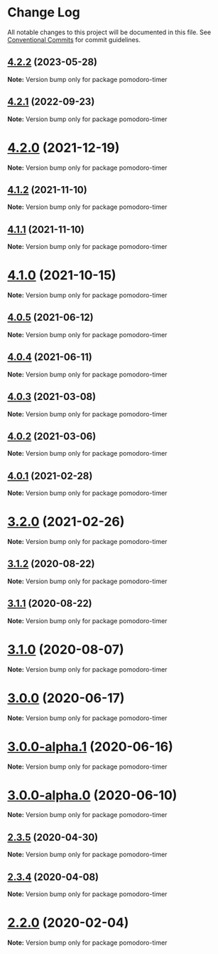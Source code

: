 # Change Log

All notable changes to this project will be documented in this file.
See [Conventional Commits](https://conventionalcommits.org) for commit guidelines.

## [4.2.2](https://github.com/crimx/observable-hooks/compare/v4.2.1...v4.2.2) (2023-05-28)

**Note:** Version bump only for package pomodoro-timer





## [4.2.1](https://github.com/crimx/observable-hooks/compare/v4.2.0...v4.2.1) (2022-09-23)

**Note:** Version bump only for package pomodoro-timer





# [4.2.0](https://github.com/crimx/observable-hooks/compare/v4.1.2...v4.2.0) (2021-12-19)

**Note:** Version bump only for package pomodoro-timer





## [4.1.2](https://github.com/crimx/observable-hooks/compare/v4.1.1...v4.1.2) (2021-11-10)

**Note:** Version bump only for package pomodoro-timer





## [4.1.1](https://github.com/crimx/observable-hooks/compare/v4.1.0...v4.1.1) (2021-11-10)

**Note:** Version bump only for package pomodoro-timer





# [4.1.0](https://github.com/crimx/observable-hooks/compare/v4.0.5...v4.1.0) (2021-10-15)

**Note:** Version bump only for package pomodoro-timer





## [4.0.5](https://github.com/crimx/observable-hooks/compare/v4.0.4...v4.0.5) (2021-06-12)

**Note:** Version bump only for package pomodoro-timer





## [4.0.4](https://github.com/crimx/observable-hooks/compare/v4.0.3...v4.0.4) (2021-06-11)

**Note:** Version bump only for package pomodoro-timer





## [4.0.3](https://github.com/crimx/observable-hooks/compare/v4.0.2...v4.0.3) (2021-03-08)

**Note:** Version bump only for package pomodoro-timer





## [4.0.2](https://github.com/crimx/observable-hooks/compare/v4.0.1...v4.0.2) (2021-03-06)

**Note:** Version bump only for package pomodoro-timer





## [4.0.1](https://github.com/crimx/observable-hooks/compare/v4.0.0...v4.0.1) (2021-02-28)

**Note:** Version bump only for package pomodoro-timer





# [3.2.0](https://github.com/crimx/observable-hooks/compare/v3.1.2...v3.2.0) (2021-02-26)

**Note:** Version bump only for package pomodoro-timer





## [3.1.2](https://github.com/crimx/observable-hooks/compare/v3.1.1...v3.1.2) (2020-08-22)

**Note:** Version bump only for package pomodoro-timer





## [3.1.1](https://github.com/crimx/observable-hooks/compare/v3.1.0...v3.1.1) (2020-08-22)

**Note:** Version bump only for package pomodoro-timer





# [3.1.0](https://github.com/crimx/observable-hooks/compare/v3.0.0...v3.1.0) (2020-08-07)

**Note:** Version bump only for package pomodoro-timer





# [3.0.0](https://github.com/crimx/observable-hooks/compare/v3.0.0-alpha.1...v3.0.0) (2020-06-17)

**Note:** Version bump only for package pomodoro-timer





# [3.0.0-alpha.1](https://github.com/crimx/observable-hooks/compare/v3.0.0-alpha.0...v3.0.0-alpha.1) (2020-06-16)

**Note:** Version bump only for package pomodoro-timer





# [3.0.0-alpha.0](https://github.com/crimx/observable-hooks/compare/v2.3.5...v3.0.0-alpha.0) (2020-06-10)

**Note:** Version bump only for package pomodoro-timer





## [2.3.5](https://github.com/crimx/observable-hooks/compare/v2.3.4...v2.3.5) (2020-04-30)

**Note:** Version bump only for package pomodoro-timer





## [2.3.4](https://github.com/crimx/observable-hooks/compare/v2.3.3...v2.3.4) (2020-04-08)

**Note:** Version bump only for package pomodoro-timer





# [2.2.0](https://github.com/crimx/observable-hooks/compare/v2.1.5...v2.2.0) (2020-02-04)

**Note:** Version bump only for package pomodoro-timer
